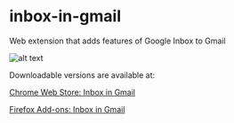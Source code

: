 # inbox-in-gmail
Web extension that adds features of Google Inbox to Gmail

![alt text](https://raw.githubusercontent.com/inbox-in-gmail/inbox-in-gmail/master/screenshots/inbox%20v0.4.4.png)

Downloadable versions are available at:

[Chrome Web Store: Inbox in Gmail](https://chrome.google.com/webstore/detail/inbox-in-gmail/foceiplcmbcdoggojeegeelhkaebhjoo)

[Firefox Add-ons: Inbox in Gmail](https://addons.mozilla.org/firefox/addon/inbox-in-gmail)